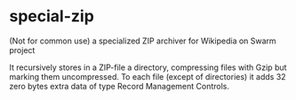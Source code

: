 # special-zip
(Not for common use) a specialized ZIP archiver for Wikipedia on Swarm project

It recursively stores in a ZIP-file a directory,
compressing files with Gzip but marking them uncompressed.
To each file (except of directories) it adds 32 zero bytes
extra data of type Record Management Controls.
